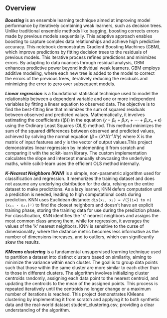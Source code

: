 ## Overview

**_Boosting_** is an ensemble learning technique aimed at improving model performance by iteratively combining weak learners, such as decision trees. Unlike traditional ensemble methods like bagging, boosting corrects errors made by previous models sequentially. This adaptive approach enables boosting to capture complex data relationships and achieve high predictive accuracy. This notebook demonstrates Gradient Boosting Machines (GBM), which improve predictions by fitting decision trees to the residuals of previous models. This iterative process refines predictions and minimizes errors. By adapting to data nuances through residual analysis, GBM enhances predictive power beyond individual weak learners. GBM employs additive modeling, where each new tree is added to the model to correct the errors of the previous trees, iteratively reducing the residuals and minimizing the error to zero over subsequent models.

**_Linear regression_** is a foundational statistical technique used to model the relationship between a dependent variable and one or more independent variables by fitting a linear equation to observed data. The objective is to find the best-fitting line that minimizes the sum of squared residuals between observed and predicted values. Mathematically, it involves estimating the coefficients ((β)) in the equation (𝑦 = 𝛽₀ + 𝛽₁𝑥₁ + ⋯ + 𝛽ₙ𝑥ₙ + ϵ) using the Ordinary Least Squares (OLS) method. This method minimizes the sum of the squared differences between observed and predicted values, achieved by solving the normal equation (𝛽 = (𝑋ᵀ𝑋)⁻¹𝑋ᵀ𝑦) where 
X is the matrix of input features and 𝑦 is the vector of output values.This project demonstrates linear regression by implementing it from scratch and comparing it with the scikit-learn library. The custom implementation calculates the slope and intercept manually showcasing the underlying maths, while scikit-learn uses the efficient OLS method internally.

**_K-Nearest Neighbors (KNN)_** is a simple, non-parametric algorithm used for classification and regression. It memorizes the training dataset and does not assume any underlying distribution for the data, relying on the entire dataset to make predictions. As a lazy learner, KNN defers computation until a prediction is needed, leading to high computational costs during prediction. KNN uses Euclidean distance: `dis(x₁, x₂) = √(∑(i=1 to n) (x₁ᵢ - x₂ᵢ)²)` to find the closest neighbors and doesn't have an explicit training phase, storing the training data for use during the prediction phase. For classification, KNN identifies the 'k' nearest neighbors and assigns the most common class among them, while for regression, it averages the values of the 'k' nearest neighbors. KNN is sensitive to the curse of dimensionality, where the distance metric becomes less informative as the number of dimensions increases, and to outliers, which can significantly skew the results.

**_KMeans clustering_** is a fundamental unsupervised learning technique used to partition a dataset into distinct clusters based on similarity, aiming to minimize the variance within each cluster. The goal is to group data points such that those within the same cluster are more similar to each other than to those in different clusters. The algorithm involves initializing cluster centroids randomly, assigning each data point to the nearest centroid, and updating the centroids to the mean of the assigned points. This process is repeated iteratively until the centroids no longer change or a maximum number of iterations is reached. This project demonstrates KMeans clustering by implementing it from scratch and applying it to both synthetic data and the real-world dataset student_clustering.csv, providing a clear understanding of the algorithm.
